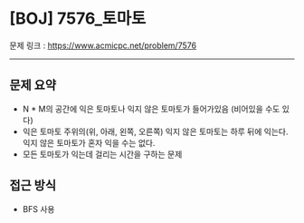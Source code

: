 # [BOJ] 7576_토마토

문제 링크 : https://www.acmicpc.net/problem/7576

---------------
## 문제 요약
  - N * M의 공간에 익은 토마토나 익지 않은 토마토가 들어가있음 (비어있을 수도 있다)
  - 익은 토마토 주위의(위, 아래, 왼쪽, 오른쪽) 익지 않은 토마토는 하루 뒤에 익는다. 익지 않은 토마토가 혼자 익을 수는 없다.
  - 모든 토마토가 익는데 걸리는 시간을 구하는 문제

## 접근 방식
  - BFS 사용
